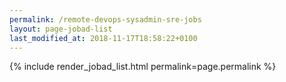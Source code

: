 ```yaml
---
permalink: /remote-devops-sysadmin-sre-jobs
layout: page-jobad-list
last_modified_at: 2018-11-17T18:58:22+0100
---
```

{% include render_jobad_list.html permalink=page.permalink %}
